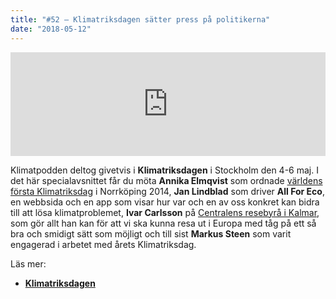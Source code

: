 ```yaml
---
title: "#52 – Klimatriksdagen sätter press på politikerna"
date: "2018-05-12"
---
```


<iframe src="https://w.soundcloud.com/player/?url=https%3A//api.soundcloud.com/tracks/442927299&amp;color=001665&amp;auto_play=false&amp;hide_related=false&amp;show_comments=true&amp;show_user=true&amp;show_reposts=false" width="100%" height="166" frameborder="no" scrolling="no"></iframe>

Klimatpodden deltog givetvis i **Klimatriksdagen** i Stockholm den 4-6 maj. I det här specialavsnittet får du möta **Annika Elmqvist** som ordnade [världens första Klimatriksdag](http://klimatriksdag2014.se/) i Norrköping 2014, **Jan Lindblad** som driver **All For Eco**, en webbsida och en app som visar hur var och en av oss konkret kan bidra till att lösa klimatproblemet, **Ivar Carlsson** på [Centralens resebyrå i Kalmar](http://resebutik.se/), som gör allt han kan för att vi ska kunna resa ut i Europa med tåg på ett så bra och smidigt sätt som möjligt och till sist **Markus Steen** som varit engagerad i arbetet med årets Klimatriksdag.

Läs mer:

- **[Klimatriksdagen](http://klimatriksdagen.se/)**
